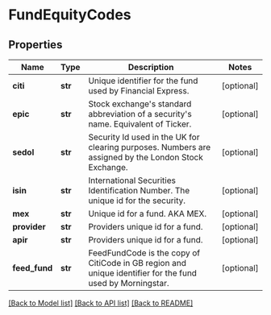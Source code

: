 # FundEquityCodes

## Properties
Name | Type | Description | Notes
------------ | ------------- | ------------- | -------------
**citi** | **str** | Unique identifier for the fund used by Financial Express. | [optional] 
**epic** | **str** | Stock exchange&#x27;s standard abbreviation of a security&#x27;s name. Equivalent of Ticker. | [optional] 
**sedol** | **str** | Security Id used in the UK for clearing purposes. Numbers are assigned by the London Stock Exchange. | [optional] 
**isin** | **str** | International Securities Identification Number. The unique id for the security. | [optional] 
**mex** | **str** | Unique id for a fund. AKA MEX. | [optional] 
**provider** | **str** | Providers unique id for a fund. | [optional] 
**apir** | **str** | Providers unique id for a fund. | [optional] 
**feed_fund** | **str** | FeedFundCode is the copy of CitiCode in GB region and unique identifier for the fund used by Morningstar. | [optional] 

[[Back to Model list]](../README.md#documentation-for-models) [[Back to API list]](../README.md#documentation-for-api-endpoints) [[Back to README]](../README.md)

